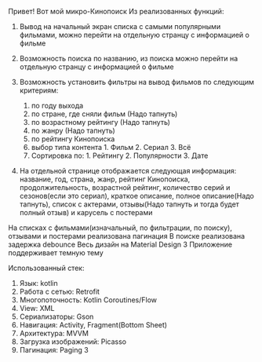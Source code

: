 Привет!
Вот мой микро-Кинопоиск
Из реализованных функций:
  1) Вывод на начальный экран списка с самыми популярными фильмами, можно перейти на отдельную странцу с информацией о фильме
  2) Возможность поиска по названию, из поиска можно перейти на отдельную странцу с информацией о фильме
  3) Возможность установить фильтры на вывод фильмов по следующим критериям:
        1. по году выхода
        2. по стране, где сняли фильм (Надо тапнуть)
        3. по возрастному рейтингу (Надо тапнуть)
        4. по жанру (Надо тапнуть)
        5. по рейтингу Кинопоиска
        6. выбор типа контента
                   1. Фильм
                   2. Сериал
                   3. Всё
        7. Сортировка по:
                   1. Рейтингу
                   2. Популярности
                   3. Дате

  4) На отдельной странице отображается следующая информация: название, год, страна, жанр, рейтинг Кинопоиска, продолжительность, 
     возрастной рейтинг, количество серий и сезонов(если это сериал), краткое описание, полное описание(Надо тапнуть), список с актерами, 
     отзывы(Надо тапнуть и тогда будет полный отзыв) и карусель с постерами

На списках с фильмами(изначальный, по фильтрации, по поиску), отзывами и постерами реализована пагинация
В поиске реализована задержка debounce
Весь дизайн на Material Design 3
Приложение поддерживает темную тему

Использованный стек:
  1. Язык: kotlin
  2. Работа с сетью: Retrofit
  3. Многопоточность: Kotlin Coroutines/Flow
  4. View: XML
  5. Сериализаторы: Gson
  6. Навигация: Activity, Fragment(Bottom Sheet)
  7. Архитектура: MVVM
  8. Загрузка изображений: Picasso
  9. Пагинация: Paging 3
